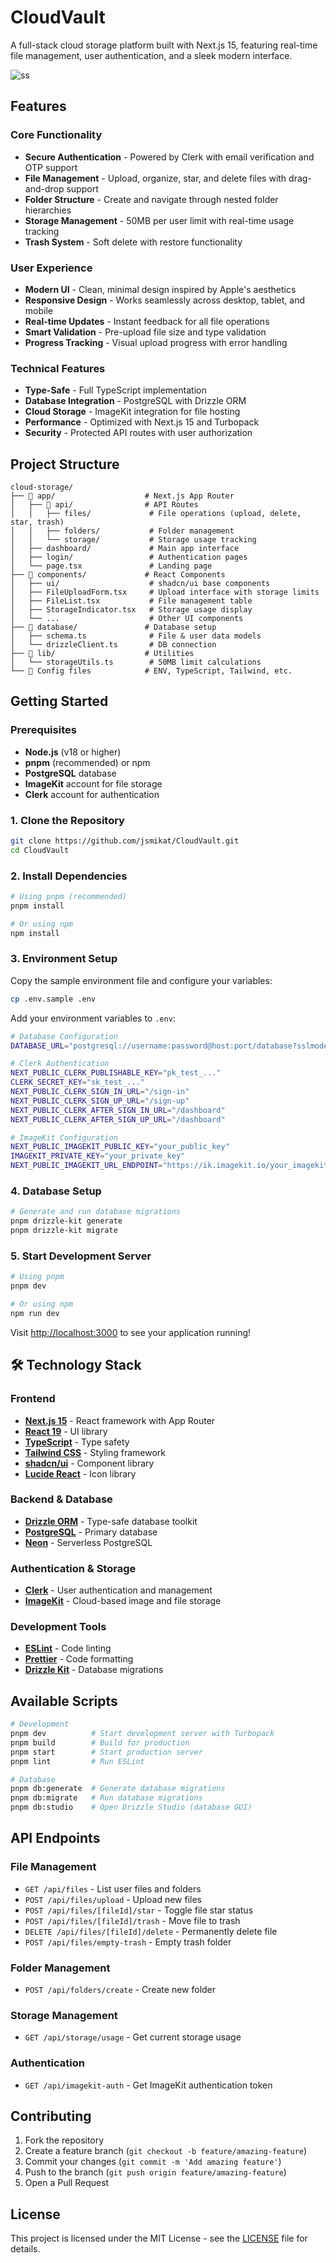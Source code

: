 # CloudVault

A full-stack cloud storage platform built with Next.js 15, featuring real-time file management, user authentication, and a sleek modern interface.

![ss](./public/Dashboard.png)

## Features

### Core Functionality
- **Secure Authentication** - Powered by Clerk with email verification and OTP support
- **File Management** - Upload, organize, star, and delete files with drag-and-drop support
- **Folder Structure** - Create and navigate through nested folder hierarchies
- **Storage Management** - 50MB per user limit with real-time usage tracking
- **Trash System** - Soft delete with restore functionality

### User Experience
- **Modern UI** - Clean, minimal design inspired by Apple's aesthetics
- **Responsive Design** - Works seamlessly across desktop, tablet, and mobile
- **Real-time Updates** - Instant feedback for all file operations
- **Smart Validation** - Pre-upload file size and type validation
- **Progress Tracking** - Visual upload progress with error handling

### Technical Features
- **Type-Safe** - Full TypeScript implementation
- **Database Integration** - PostgreSQL with Drizzle ORM
- **Cloud Storage** - ImageKit integration for file hosting
- **Performance** - Optimized with Next.js 15 and Turbopack
- **Security** - Protected API routes with user authorization

## Project Structure

```
cloud-storage/
├── 📂 app/                    # Next.js App Router
│   ├── 📂 api/                # API Routes
│   │   ├── files/             # File operations (upload, delete, star, trash)
│   │   ├── folders/           # Folder management
│   │   └── storage/           # Storage usage tracking
│   ├── dashboard/             # Main app interface
│   ├── login/                 # Authentication pages
│   └── page.tsx               # Landing page
├── 📂 components/             # React Components
│   ├── ui/                    # shadcn/ui base components
│   ├── FileUploadForm.tsx     # Upload interface with storage limits
│   ├── FileList.tsx           # File management table
│   ├── StorageIndicator.tsx   # Storage usage display
│   └── ...                    # Other UI components
├── 📂 database/               # Database setup
│   ├── schema.ts              # File & user data models
│   └── drizzleClient.ts       # DB connection
├── 📂 lib/                    # Utilities
│   └── storageUtils.ts        # 50MB limit calculations
└── 📄 Config files            # ENV, TypeScript, Tailwind, etc.
```

## Getting Started

### Prerequisites

- **Node.js** (v18 or higher)
- **pnpm** (recommended) or npm
- **PostgreSQL** database
- **ImageKit** account for file storage
- **Clerk** account for authentication

### 1. Clone the Repository

```bash
git clone https://github.com/jsmikat/CloudVault.git
cd CloudVault
```

### 2. Install Dependencies

```bash
# Using pnpm (recommended)
pnpm install

# Or using npm
npm install
```

### 3. Environment Setup

Copy the sample environment file and configure your variables:

```bash
cp .env.sample .env
```

Add your environment variables to `.env`:

```bash
# Database Configuration
DATABASE_URL="postgresql://username:password@host:port/database?sslmode=require"

# Clerk Authentication
NEXT_PUBLIC_CLERK_PUBLISHABLE_KEY="pk_test_..."
CLERK_SECRET_KEY="sk_test_..."
NEXT_PUBLIC_CLERK_SIGN_IN_URL="/sign-in"
NEXT_PUBLIC_CLERK_SIGN_UP_URL="/sign-up"
NEXT_PUBLIC_CLERK_AFTER_SIGN_IN_URL="/dashboard"
NEXT_PUBLIC_CLERK_AFTER_SIGN_UP_URL="/dashboard"

# ImageKit Configuration
NEXT_PUBLIC_IMAGEKIT_PUBLIC_KEY="your_public_key"
IMAGEKIT_PRIVATE_KEY="your_private_key"
NEXT_PUBLIC_IMAGEKIT_URL_ENDPOINT="https://ik.imagekit.io/your_imagekit_id"
```

### 4. Database Setup

```bash
# Generate and run database migrations
pnpm drizzle-kit generate
pnpm drizzle-kit migrate
```

### 5. Start Development Server

```bash
# Using pnpm
pnpm dev

# Or using npm
npm run dev
```

Visit [http://localhost:3000](http://localhost:3000) to see your application running!

## 🛠️ Technology Stack

### Frontend
- **[Next.js 15](https://nextjs.org/)** - React framework with App Router
- **[React 19](https://react.dev/)** - UI library
- **[TypeScript](https://www.typescriptlang.org/)** - Type safety
- **[Tailwind CSS](https://tailwindcss.com/)** - Styling framework
- **[shadcn/ui](https://ui.shadcn.com/)** - Component library
- **[Lucide React](https://lucide.dev/)** - Icon library

### Backend & Database
- **[Drizzle ORM](https://orm.drizzle.team/)** - Type-safe database toolkit
- **[PostgreSQL](https://www.postgresql.org/)** - Primary database
- **[Neon](https://neon.tech/)** - Serverless PostgreSQL

### Authentication & Storage
- **[Clerk](https://clerk.com/)** - User authentication and management
- **[ImageKit](https://imagekit.io/)** - Cloud-based image and file storage

### Development Tools
- **[ESLint](https://eslint.org/)** - Code linting
- **[Prettier](https://prettier.io/)** - Code formatting
- **[Drizzle Kit](https://orm.drizzle.team/kit-docs/overview)** - Database migrations

## Available Scripts

```bash
# Development
pnpm dev          # Start development server with Turbopack
pnpm build        # Build for production
pnpm start        # Start production server
pnpm lint         # Run ESLint

# Database
pnpm db:generate  # Generate database migrations
pnpm db:migrate   # Run database migrations
pnpm db:studio    # Open Drizzle Studio (database GUI)
```

## API Endpoints

### File Management
- `GET /api/files` - List user files and folders
- `POST /api/files/upload` - Upload new files
- `POST /api/files/[fileId]/star` - Toggle file star status
- `POST /api/files/[fileId]/trash` - Move file to trash
- `DELETE /api/files/[fileId]/delete` - Permanently delete file
- `POST /api/files/empty-trash` - Empty trash folder

### Folder Management
- `POST /api/folders/create` - Create new folder

### Storage Management
- `GET /api/storage/usage` - Get current storage usage

### Authentication
- `GET /api/imagekit-auth` - Get ImageKit authentication token


## Contributing

1. Fork the repository
2. Create a feature branch (`git checkout -b feature/amazing-feature`)
3. Commit your changes (`git commit -m 'Add amazing feature'`)
4. Push to the branch (`git push origin feature/amazing-feature`)
5. Open a Pull Request

## License

This project is licensed under the MIT License - see the [LICENSE](LICENSE) file for details.